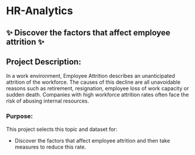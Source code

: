 # HR-Analytics
## ✨ Discover the factors that affect employee attrition ✨

## Project Description:
In a work environment, Employee Attrition describes an unanticipated attrition of the workforce. The causes of this decline are all unavoidable reasons such as retirement, resignation, employee loss of work capacity or sudden death. Companies with high workforce attrition rates often face the risk of abusing internal resources.

### Purpose:
This project selects this topic and dataset for:

 * Discover the factors that affect employee attrition and then take measures to reduce this rate.
